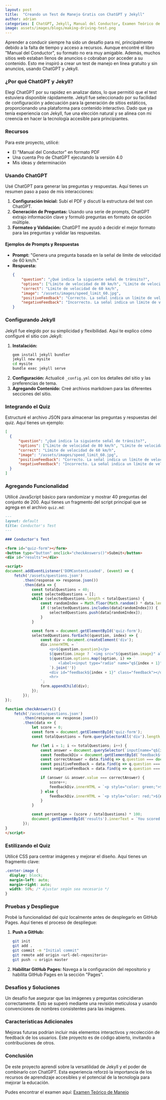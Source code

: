 ```yaml
---
layout: post
title:  "Creando un Test de Manejo Gratis con ChatGPT y Jekyll"
author: adrian
categories: [ ChatGPT, Jekyll, Manual del Conductor, Examen Teórico de Manejo ]
image: assets/images/blogs/making-driving-test.png
---
```


Aprender a conducir siempre ha sido un desafío para mí, principalmente debido a la falta de tiempo y acceso a recursos. Aunque encontré el libro "Manual del Conductor", su formato no era muy amigable. Además, muchos sitios web estaban llenos de anuncios o cobraban por acceder a su contenido. Esto me inspiró a crear un test de manejo en línea gratuito y sin anuncios, usando ChatGPT y Jekyll.

### ¿Por qué ChatGPT y Jekyll?
Elegí ChatGPT por su rapidez en analizar datos, lo que permitió que el test estuviera disponible rápidamente. Jekyll fue seleccionado por su facilidad de configuración y adecuación para la generación de sitios estáticos, proporcionando una plataforma para contenido interactivo. Dado que ya tenía experiencia con Jekyll, fue una elección natural y se alinea con mi creencia en hacer la tecnología accesible para principiantes.

### Recursos
Para este proyecto, utilicé:
- El "Manual del Conductor" en formato PDF
- Una cuenta Pro de ChatGPT ejecutando la versión 4.0
- Mis ideas y determinación

### Usando ChatGPT
Usé ChatGPT para generar las preguntas y respuestas. Aquí tienes un resumen paso a paso de mis interacciones:

1. **Configuración Inicial:** Subí el PDF y discutí la estructura del test con ChatGPT.
2. **Generación de Preguntas:** Usando una serie de prompts, ChatGPT extrajo información clave y formuló preguntas en formato de opción múltiple.
3. **Formateo y Validación:** ChatGPT me ayudó a decidir el mejor formato para las preguntas y validar las respuestas.

#### Ejemplos de Prompts y Respuestas
- **Prompt:** "Genera una pregunta basada en la señal de límite de velocidad de 60 km/h."
- **Respuesta:**
  ```json
  {
      "question": "¿Qué indica la siguiente señal de tránsito?",
      "options": ["Límite de velocidad de 80 km/h", "Límite de velocidad de 60 km/h", "Límite de velocidad de 100 km/h"],
      "correct": "Límite de velocidad de 60 km/h",
      "image": "/assets/images/speed_limit_60.jpg",
      "positiveFeedback": "Correcto. La señal indica un límite de velocidad de 60 km/h.",
      "negativeFeedback": "Incorrecto. La señal indica un límite de velocidad de 60 km/h."
  }
  ```

### Configurando Jekyll
Jekyll fue elegido por su simplicidad y flexibilidad. Aquí te explico cómo configuré el sitio con Jekyll:

1. **Instalación:**
   ```bash
   gem install jekyll bundler
   jekyll new mysite
   cd mysite
   bundle exec jekyll serve
   ```
2. **Configuración:** Actualicé `_config.yml` con los detalles del sitio y las preferencias de tema.
3. **Agregando Contenido:** Creé archivos markdown para las diferentes secciones del sitio.

### Integrando el Quiz
Estructuré el archivo JSON para almacenar las preguntas y respuestas del quiz. Aquí tienes un ejemplo:

```json
[
  {
      "question": "¿Qué indica la siguiente señal de tránsito?",
      "options": ["Límite de velocidad de 80 km/h", "Límite de velocidad de 60 km/h", "Límite de velocidad de 100 km/h"],
      "correct": "Límite de velocidad de 60 km/h",
      "image": "/assets/images/speed_limit_60.jpg",
      "positiveFeedback": "Correcto. La señal indica un límite de velocidad de 60 km/h.",
      "negativeFeedback": "Incorrecto. La señal indica un límite de velocidad de 60 km/h."
  }
]
```

### Agregando Funcionalidad
Utilicé JavaScript básico para randomizar y mostrar 40 preguntas del conjunto de 200. Aquí tienes un fragmento del script principal que se agrega en el archivo `quiz.md`:


```markdown
---
layout: default
title: Conductor's Test
---

### Conductor's Test

<form id="quiz-form"></form>
<button type="button" onclick="checkAnswers()">Submit</button>
<div id="results"></div>

<script>
document.addEventListener('DOMContentLoaded', (event) => {
    fetch('/assets/questions.json')
        .then(response => response.json())
        .then(data => {
            const totalQuestions = 40;
            const selectedQuestions = [];
            while (selectedQuestions.length < totalQuestions) {
                const randomIndex = Math.floor(Math.random() * data.length);
                if (!selectedQuestions.includes(data[randomIndex])) {
                    selectedQuestions.push(data[randomIndex]);
                }
            }

            const form = document.getElementById('quiz-form');
            selectedQuestions.forEach((question, index) => {
                const div = document.createElement('div');
                div.innerHTML = `
                    <p>${question.question}</p>
                    ${question.image ? `<img src="${question.image}" alt="Question Image"><br>` : ''}
                    ${question.options.map((option, i) => `
                        <label><input type="radio" name="q${index + 1}" value="${option}"> ${option}</label><br>
                    `).join('')}
                    <div id="feedback${index + 1}" class="feedback"></div>
                    <hr>
                `;
                form.appendChild(div);
            });
        });
});

function checkAnswers() {
    fetch('/assets/questions.json')
        .then(response => response.json())
        .then(data => {
            let score = 0;
            const form = document.getElementById('quiz-form');
            const totalQuestions = form.querySelectorAll('div').length;

            for (let i = 1; i <= totalQuestions; i++) {
                const answer = document.querySelector(`input[name="q${i}"]:checked`);
                const feedbackDiv = document.getElementById(`feedback${i}`);
                const correctAnswer = data.find(q => q.question === document.querySelector(`p`).innerText).correct;
                const positiveFeedback = data.find(q => q.question === document.querySelector(`p`).innerText).positiveFeedback;
                const negativeFeedback = data.find(q => q.question === document.querySelector(`p`).innerText).negativeFeedback;

                if (answer && answer.value === correctAnswer) {
                    score++;
                    feedbackDiv.innerHTML = `<p style="color: green;">${positiveFeedback}</p>`;
                } else {
                    feedbackDiv.innerHTML = `<p style="color: red;">${negativeFeedback}</p>`;
                }
            }

            const percentage = (score / totalQuestions) * 100;
            document.getElementById('results').innerText = `You scored ${score} out of ${totalQuestions} (${percentage}%)`;
        });
}
</script>
```


### Estilizando el Quiz
Utilicé CSS para centrar imágenes y mejorar el diseño. Aquí tienes un fragmento clave:

```css
.center-image {
  display: block;
  margin-left: auto;
  margin-right: auto;
  width: 50%; /* Ajustar según sea necesario */
}
```

### Pruebas y Despliegue
Probé la funcionalidad del quiz localmente antes de desplegarlo en GitHub Pages. Aquí tienes el proceso de despliegue:

1. **Push a GitHub:**
   ```bash
   git init
   git add .
   git commit -m "Initial commit"
   git remote add origin <url-del-repositorio>
   git push -u origin master
   ```
2. **Habilitar GitHub Pages:** Navega a la configuración del repositorio y habilita GitHub Pages en la sección "Pages".

### Desafíos y Soluciones
Un desafío fue asegurar que las imágenes y preguntas coincidieran correctamente. Esto se superó mediante una revisión meticulosa y usando convenciones de nombres consistentes para las imágenes.

### Características Adicionales
Mejoras futuras podrían incluir más elementos interactivos y recolección de feedback de los usuarios. Este proyecto es de código abierto, invitando a contribuciones de otros.

### Conclusión
De este proyecto aprendí sobre la versatilidad de Jekyll y el poder de combinarlo con ChatGPT. Esta experiencia reforzó la importancia de los recursos de aprendizaje accesibles y el potencial de la tecnología para mejorar la educación.

Pudes encontrar el examen aquí: [Examen Teórico de Manejo](http://jakuschool.com/examen-manual-del-conductor/)